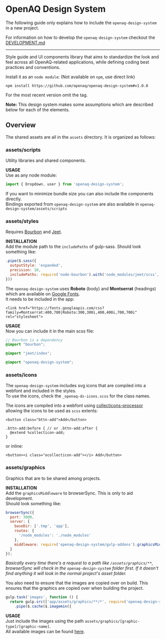 # OpenAQ Design System

The following guide only explains how to include the `openaq-design-system` in a new project.

For information on how to develop the `openaq-design-system` checkout the [DEVELOPMENT.md](DEVELOPMENT.md)  

---

Style guide and UI components library that aims to standardize the look and feel across all OpenAQ-related applications, while defining coding best practices and conventions.

Install it as an `node module`: (Not available on `npm`, use direct link)
```
npm install https://github.com/openaq/openaq-design-system#v1.0.0
```
For the most recent version omit the tag.

**Note:**
This design system makes some assumptions which are described below for each of the elements.  

## Overview

The shared assets are all in the `assets` directory. It is organized as follows:

### assets/scripts
Utility libraries and shared components.

**USAGE**  
Use as any node module:
```js
import { Dropdown, user } from 'openaq-design-system';
```
If you want to minimize bundle size you can also include the components directly.  
Bindings exported from `openaq-design-system` are also available in `openaq-design-system/assets/scripts`

### assets/styles
Requires [Bourbon](https://github.com/lacroixdesign/node-bourbon) and [Jeet](https://github.com/mojotech/jeet).

**INSTALLATION**  
Add the module path to the `includePaths` of gulp-sass. Should look something like:
```js
.pipe($.sass({
  outputStyle: 'expanded',
  precision: 10,
  includePaths: require('node-bourbon').with('node_modules/jeet/scss', require('openaq-design-system/gulp-addons').scssPath)
}))
```

The `openaq-design-system` uses **Roboto** (body) and **Montserrat** (headings) which are available on [Google Fonts](https://goo.gl/FZ0Ave).  
It needs to be included in the app:
```
<link href="https://fonts.googleapis.com/css?family=Montserrat:400,700|Roboto:300,300i,400,400i,700,700i" rel="stylesheet">

```

**USAGE**  
Now you can include it in the main scss file:
```scss
// Bourbon is a dependency
@import "bourbon";

@import "jeet/index";

@import "openaq-design-system";
```

### assets/icons
The `openaq-design-system` includes svg icons that are compiled into a webfont and included in the styles.  
To use the icons, check the `_openaq-ds-icons.scss` for the class names.

The icons are compiled into a webfont using [collecticons-processor](https://github.com/developmentseed/collecticons-processor) allowing the icons to be used as `scss` extents:

```
<button class="bttn-add">Add</button>
```
```
.bttn-add:before { // or .bttn-add:after {
  @extend %collecticon-add;
}
```

or inline:
```
<button><i class="ocollecticon-add"></i> Add</button>
```

### assets/graphics
Graphics that are to be shared among projects.

**INSTALLATION**  
Add the `graphicsMiddleware` to browserSync. This is only to aid development.  
Should look something like:
```js
browserSync({
  port: 3000,
  server: {
    baseDir: ['.tmp', 'app'],
    routes: {
      '/node_modules': './node_modules'
    },
    middleware: require('openaq-design-system/gulp-addons').graphicsMiddleware(fs) // <<< This line
  }
});
```
*Basically every time there's a request to a path like `/assets/graphics/**`, browserSync will check in the `openaq-design-system` folder first. If it doesn't find anything it will look in the normal project's asset folder.*

You also need to ensure that the images are copied over on build.
This ensures that the graphics are copied over when building the project.
```js
gulp.task('images', function () {
  return gulp.src(['app/assets/graphics/**/*', require('openaq-design-system/gulp-addons').graphicsPath + '/**/*'])
    .pipe($.cache($.imagemin({
```

**USAGE**  
Just include the images using the path `assets/graphics/[graphic-type]/[graphic-name]`.  
All available images can be found [here](assets/graphics/).
